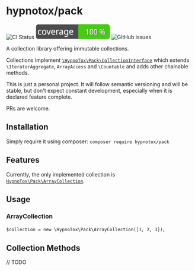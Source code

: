# hypnotox/pack

![CI Status](https://img.shields.io/github/workflow/status/hypnotox/pack/CI)
![Code Coverage](https://raw.githubusercontent.com/hypnotox/pack/main/coverage/badge.svg)
![GitHub issues](https://img.shields.io/github/issues/hypnotox/pack)

A collection library offering immutable collections.

Collections implement [`\HypnoTox\Pack\CollectionInterface`](/src/CollectionInterface.php) which extends `\IteratorAggregate`, `ArrayAccess` and `\Countable` and adds other chainable methods.

This is just a personal project. It will follow semantic versioning and will be stable, but don't expect constant development, especially when it is declared feature complete.

PRs are welcome.

## Installation

Simply require it using composer: `composer require hypnotox/pack`

## Features

Currently, the only implemented collection is [`HypnoTox\Pack\ArrayCollection`](/src/ArrayCollection.php).

## Usage

### ArrayCollection

`$collection = new \HypnoTox\Pack\ArrayCollection([1, 2, 3]);`

## Collection Methods

// TODO
